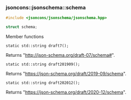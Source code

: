### jsoncons::jsonschema::schema

```cpp
#include <jsoncons/jsonschema/jsonschema.hpp>

struct schema;
```

Member functions

    static std::string draft7();
Returns "http://json-schema.org/draft-07/schema#".

    static std::string draft201909();
Returns "https://json-schema.org/draft/2019-09/schema".

    static std::string draft202012(); 
Returns "https://json-schema.org/draft/2020-12/schema".

